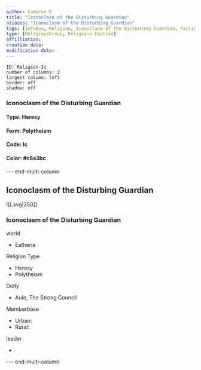 ```yaml
---
author: Cameren D
title: "Iconoclasm of the Disturbing Guardian"
aliases: "Iconoclasm of the Disturbing Guardian"
tags: [infoBox, Religion, Iconoclasm of the Disturbing Guardian, Faction]
type: [ReligiousGroup, Religious Faction]
affilliation: 
creation date:  
modification date: 
---
```



```start-multi-column  
ID: Religion-Ic  
number of columns: 2  
largest column: left
border: off
shadow: off
```

### Iconoclasm of the Disturbing Guardian

#### Type: Heresy

#### Form: Polytheism

#### Code: Ic

#### **Color:** #c6a3bc

--- end-multi-column
<html>
    <div class="infobox">
        <div class="heading">
            <h2>Iconoclasm of the Disturbing Guardian</h2>
        </div>
    </div>
</html>

![[.svg|250]]

<html>
    <div class="infobox">
        <div class="infobox-group">
            <div class="heading">
                <h3>Iconoclasm of the Disturbing Guardian</h3>
            </div>
            <div class="infobox-datarow">
                <p class="data-heading">world</p>
                <ul class="data-content">
                    <li>Eatheria</li>
                </ul>
            </div>
            <div class="infobox-datarow">
                <p class="data-heading">Religion Type</p>
                <ul class="data-content">
                    <li>Heresy</li>
                    <li>Polytheism</li>
                </ul>
            </div>
            <div class="infobox-datarow">
                <p class="data-heading">Deity</p>
                <ul class="data-content">
                    <li>Aule, The Strong Council</li>
                </ul>
            </div>
            <div class="infobox-datarow">
                <p class="data-heading">Memberbase</p>
                <ul class="data-content">
                    <li>Urban: </li>
                    <li>Rural: </li>
                </ul>
            </div>
            <div class="infobox-datarow">
                <p class="data-heading">leader</p>
                <ul class="data-content">
                    <li></li>
                </ul>
            </div>
        </div>
    </div>
</div>
</html>

--- end-multi-column